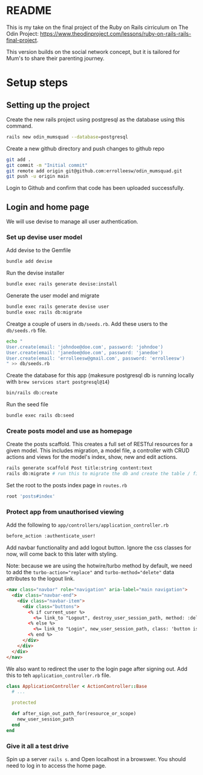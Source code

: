 # README
This is my take on the final project of the Ruby on Rails cirriculum on The Odin Project: https://www.theodinproject.com/lessons/ruby-on-rails-rails-final-project.

This version builds on the social network concept, but it is tailored for Mum's to share their parenting journey.

# Setup steps
## Setting up the project
Create the new rails project using postgresql as the database using this command.
```bash
rails new odin_mumsquad --database=postgresql
```
Create a new github directory and push changes to github repo
```bash
git add .
git commit -m "Initial commit"
git remote add origin git@github.com:errolleesw/odin_mumsquad.git
git push -u origin main
```
Login to Github and confirm that code has been uploaded successfully.

## Login and home page
We will use devise to manage all user authentication.
### Set up devise user model
Add devise to the Gemfile
```bash
bundle add devise
```
Run the devise installer
```bash
bundle exec rails generate devise:install
```
Generate the user model and migrate
```bash
bundle exec rails generate devise user
bundle exec rails db:migrate
```
Creatge a couple of users in `db/seeds.rb`. Add these users to the `db/seeds.rb` file.
```bash
echo "
User.create(email: 'johndoe@doe.com', password: 'johndoe')
User.create(email: 'janedoe@doe.com', password: 'janedoe')
User.create(email: 'errolleesw@gmail.com', password: 'errolleesw')
" >> db/seeds.rb
```
Create the database for this app (makesure postgresql db is running locally with `brew services start postgresql@14`)
```bash
bin/rails db:create
```
Run the seed file
```bash
bundle exec rails db:seed
```
### Create posts model and use as homepage
Create the posts scaffold. This creates a full set of RESTful resources for a given model. This includes migration, a model file, a controller with CRUD actions and views for the model's index, show, new and edit actions.
```bash
rails generate scaffold Post title:string content:text
rails db:migrate # run this to migrate the db and create the table / fields.
```
Set the root to the posts index page in `routes.rb`
```bash
root 'posts#index'
```
### Protect app from unauthorised viewing
Add the following to `app/controllers/application_controller.rb`
```bash
before_action :authenticate_user!
```
Add navbar functionality and add logout button. Ignore the css classes for now, will come back to this later with styling.

Note: because we are using the hotwire/turbo method by default, we need to add the `turbo-action="replace"` and `turbo-method="delete"` data attributes to the logout link.
```html
<nav class="navbar" role="navigation" aria-label="main navigation">
  <div class="navbar-end">
    <div class="navbar-item">
      <div class="buttons">
        <% if current_user %>
          <%= link_to "Logout", destroy_user_session_path, method: :delete, data: { turbo_action: "replace", turbo_method: "delete" }, class: 'button is-link' %>
        <% else %>
          <%= link_to "Login", new_user_session_path, class: 'button is-link' %>
        <% end %>
      </div>
    </div>
  </div>
</nav>
```
We also want to redirect the user to the login page after signing out. Add this to teh `application_controller.rb` file.
```ruby
class ApplicationController < ActionController::Base
  # ...

  protected

  def after_sign_out_path_for(resource_or_scope)
    new_user_session_path
  end
end
```

### Give it all a test drive
Spin up a server `rails s`. and Open localhost in a browswer. You should need to log in to access the home page.

